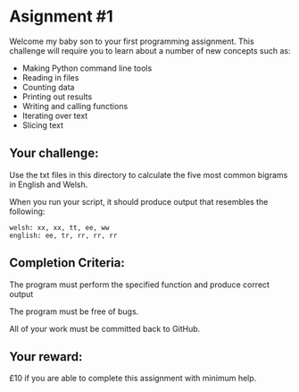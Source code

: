 Asignment #1
============

Welcome my baby son to your first programming assignment. This challenge will require you to learn about
a number of new concepts such as:

* Making Python command line tools
* Reading in files
* Counting data
* Printing out results
* Writing and calling functions
* Iterating over text
* Slicing text

Your challenge:
---------------

Use the txt files in this directory to calculate the five most common bigrams in English and Welsh. 

When you run your script, it should produce output that resembles the following:

```
welsh: xx, xx, tt, ee, ww
english: ee, tr, rr, rr, rr
```

Completion Criteria:
--------------------

The program must perform the specified function and produce correct output

The program must be free of bugs.

All of your work must be committed back to GitHub.

Your reward:
------------

£10 if you are able to complete this assignment with minimum help.